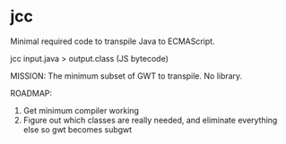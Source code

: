 # jcc
Minimal required code to transpile Java to ECMAScript.

jcc input.java > output.class (JS bytecode)

MISSION: The minimum subset of GWT to transpile. No library.

ROADMAP:
1. Get minimum compiler working
2. Figure out which classes are really needed, and eliminate everything else so gwt becomes subgwt

